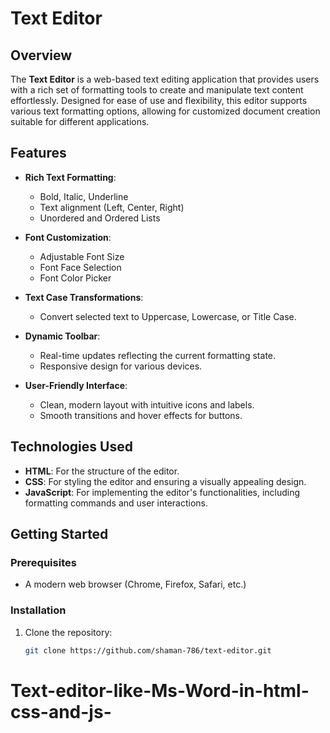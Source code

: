 # Text Editor

## Overview

The **Text Editor** is a web-based text editing application that provides users with a rich set of formatting tools to create and manipulate text content effortlessly. Designed for ease of use and flexibility, this editor supports various text formatting options, allowing for customized document creation suitable for different applications.

## Features

- **Rich Text Formatting**:
  - Bold, Italic, Underline
  - Text alignment (Left, Center, Right)
  - Unordered and Ordered Lists

- **Font Customization**:
  - Adjustable Font Size
  - Font Face Selection
  - Font Color Picker

- **Text Case Transformations**:
  - Convert selected text to Uppercase, Lowercase, or Title Case.

- **Dynamic Toolbar**:
  - Real-time updates reflecting the current formatting state.
  - Responsive design for various devices.

- **User-Friendly Interface**:
  - Clean, modern layout with intuitive icons and labels.
  - Smooth transitions and hover effects for buttons.

## Technologies Used

- **HTML**: For the structure of the editor.
- **CSS**: For styling the editor and ensuring a visually appealing design.
- **JavaScript**: For implementing the editor's functionalities, including formatting commands and user interactions.

## Getting Started

### Prerequisites

- A modern web browser (Chrome, Firefox, Safari, etc.)
  
### Installation

1. Clone the repository:
   ```bash
   git clone https://github.com/shaman-786/text-editor.git
# Text-editor-like-Ms-Word-in-html-css-and-js-
